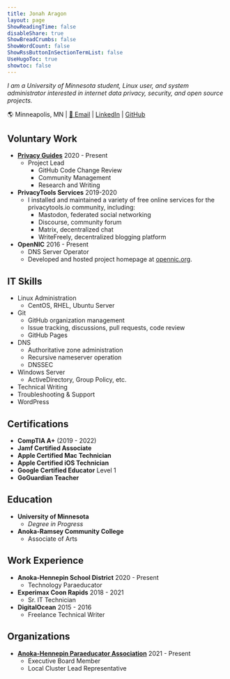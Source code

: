 ```yaml
---
title: Jonah Aragon
layout: page
ShowReadingTime: false
disableShare: true
ShowBreadCrumbs: false
ShowWordCount: false
ShowRssButtonInSectionTermList: false
UseHugoToc: true
showtoc: false
---
```


*I am a University of Minnesota student, Linux user, and system administrator interested in internet data privacy, security, and open source projects.*

🌎 Minneapolis, MN | [📧 Email](mailto:jonah@triplebit.net) | [LinkedIn](https://www.linkedin.com/in/jonaharagon/) | [GitHub](https://github.com/jonaharagon)

## Voluntary Work

- [**Privacy Guides**](https://www.privacyguides.org) 2020 - Present
    - Project Lead
        - GitHub Code Change Review
        - Community Management
        - Research and Writing
- **PrivacyTools Services** 2019-2020
    - I installed and maintained a variety of free online services for the privacytools.io community, including:
        - Mastodon, federated social networking
        - Discourse, community forum
        - Matrix, decentralized chat
        - WriteFreely, decentralized blogging platform
- **OpenNIC** 2016 - Present
    - DNS Server Operator
    - Developed and hosted project homepage at [opennic.org](https://www.opennic.org/).

## IT Skills

- Linux Administration
    - CentOS, RHEL, Ubuntu Server
- Git
    - GitHub organization management
    - Issue tracking, discussions, pull requests, code review
    - GitHub Pages
- DNS
    - Authoritative zone administration
    - Recursive nameserver operation
    - DNSSEC
- Windows Server
    - ActiveDirectory, Group Policy, etc.
- Technical Writing
- Troubleshooting & Support
- WordPress

## Certifications

- **CompTIA A+** (2019 - 2022)
- **Jamf Certified Associate**
- **Apple Certified Mac Technician**
- **Apple Certified iOS Technician**
- **Google Certified Educator** Level 1
- **GoGuardian Teacher**

## Education

- **University of Minnesota**
    - *Degree in Progress*
- **Anoka-Ramsey Community College**
    - Associate of Arts

## Work Experience

- **Anoka-Hennepin School District** 2020 - Present
    - Technology Paraeducator
- **Experimax Coon Rapids** 2018 - 2021
    - Sr. IT Technician
- **DigitalOcean** 2015 - 2016
    - Freelance Technical Writer

## Organizations

- [**Anoka-Hennepin Paraeducator Association**](https://ahparas.com/) 2021 - Present
    - Executive Board Member
    - Local Cluster Lead Representative
